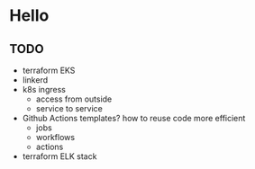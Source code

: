 # Hello

## TODO

- terraform EKS
- linkerd
- k8s ingress
  - access from outside
  - service to service
- Github Actions templates? how to reuse code more efficient
  - jobs
  - workflows
  - actions
- terraform ELK stack